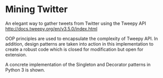 # Mining Twitter
An elegant way to gather tweets from Twitter using the Tweepy API http://docs.tweepy.org/en/v3.5.0/index.html

OOP principles are used to encapsulate the complexity of Tweepy API. In addition, design patterns are taken into action in this implementation to create a robust code which is closed for modification but open for extension. 

A concrete implementation of the Singleton and Decorator patterns in Python 3 is shown.
